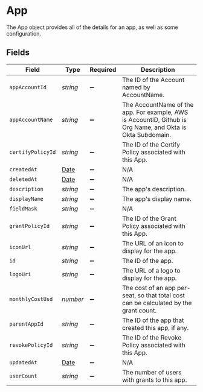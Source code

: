# App

The App object provides all of the details for an app, as well as some configuration.


## Fields

| Field                                                                                                      | Type                                                                                                       | Required                                                                                                   | Description                                                                                                |
| ---------------------------------------------------------------------------------------------------------- | ---------------------------------------------------------------------------------------------------------- | ---------------------------------------------------------------------------------------------------------- | ---------------------------------------------------------------------------------------------------------- |
| `appAccountId`                                                                                             | *string*                                                                                                   | :heavy_minus_sign:                                                                                         | The ID of the Account named by AccountName.                                                                |
| `appAccountName`                                                                                           | *string*                                                                                                   | :heavy_minus_sign:                                                                                         | The AccountName of the app. For example, AWS is AccountID, Github is Org Name, and Okta is Okta Subdomain. |
| `certifyPolicyId`                                                                                          | *string*                                                                                                   | :heavy_minus_sign:                                                                                         | The ID of the Certify Policy associated with this App.                                                     |
| `createdAt`                                                                                                | [Date](https://developer.mozilla.org/en-US/docs/Web/JavaScript/Reference/Global_Objects/Date)              | :heavy_minus_sign:                                                                                         | N/A                                                                                                        |
| `deletedAt`                                                                                                | [Date](https://developer.mozilla.org/en-US/docs/Web/JavaScript/Reference/Global_Objects/Date)              | :heavy_minus_sign:                                                                                         | N/A                                                                                                        |
| `description`                                                                                              | *string*                                                                                                   | :heavy_minus_sign:                                                                                         | The app's description.                                                                                     |
| `displayName`                                                                                              | *string*                                                                                                   | :heavy_minus_sign:                                                                                         | The app's display name.                                                                                    |
| `fieldMask`                                                                                                | *string*                                                                                                   | :heavy_minus_sign:                                                                                         | N/A                                                                                                        |
| `grantPolicyId`                                                                                            | *string*                                                                                                   | :heavy_minus_sign:                                                                                         | The ID of the Grant Policy associated with this App.                                                       |
| `iconUrl`                                                                                                  | *string*                                                                                                   | :heavy_minus_sign:                                                                                         | The URL of an icon to display for the app.                                                                 |
| `id`                                                                                                       | *string*                                                                                                   | :heavy_minus_sign:                                                                                         | The ID of the app.                                                                                         |
| `logoUri`                                                                                                  | *string*                                                                                                   | :heavy_minus_sign:                                                                                         | The URL of a logo to display for the app.                                                                  |
| `monthlyCostUsd`                                                                                           | *number*                                                                                                   | :heavy_minus_sign:                                                                                         | The cost of an app per-seat, so that total cost can be calculated by the grant count.                      |
| `parentAppId`                                                                                              | *string*                                                                                                   | :heavy_minus_sign:                                                                                         | The ID of the app that created this app, if any.                                                           |
| `revokePolicyId`                                                                                           | *string*                                                                                                   | :heavy_minus_sign:                                                                                         | The ID of the Revoke Policy associated with this App.                                                      |
| `updatedAt`                                                                                                | [Date](https://developer.mozilla.org/en-US/docs/Web/JavaScript/Reference/Global_Objects/Date)              | :heavy_minus_sign:                                                                                         | N/A                                                                                                        |
| `userCount`                                                                                                | *string*                                                                                                   | :heavy_minus_sign:                                                                                         | The number of users with grants to this app.                                                               |